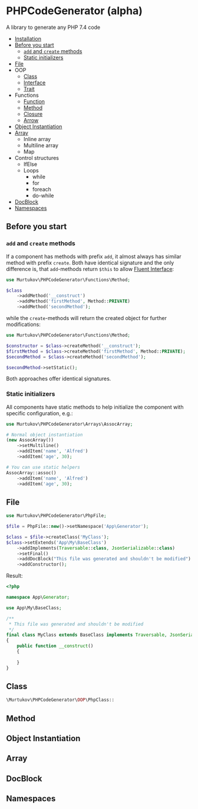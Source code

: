 # PHPCodeGenerator (alpha)
A library to generate any PHP 7.4 code

- [Installation](#installation)
- [Before you start](#before-you-start)
    - [`add` and `create` methods](#add-and-create-methods)
    - [Static initializers]()
- [File](#file)
- OOP
    - [Class](#class)
    - [Interface](#interface)
    - [Trait](#trait)
- Functions
    - [Function](#function)
    - [Method](#method)
    - [Closure](#closure)
    - [Arrow](#arrow)
- [Object Instantiation](#object-instantiation)
- [Array](#array)
    - Inline array
    - Multiline array
    - Map
- Control structures
    - IfElse
    - Loops
        - while
        - for
        - foreach
        - do-while
- [DocBlock](#docblock)
- [Namespaces](#namespaces)

## Before you start

### `add` and `create` methods
If a component has methods with prefix `add`, it almost always has similar method with prefix `create`.
Both have identical signature and the only difference is, that `add`-methods return `$this` to allow 
[Fluent Interface](#https://en.wikipedia.org/wiki/Fluent_interface):

```php
use Murtukov\PHPCodeGenerator\Functions\Method;

$class
    ->addMethod('__construct')
    ->addMethod('firstMethod', Method::PRIVATE)
    ->addMethod('secondMethod');
```  
while the `create`-methods will return the created object for further modifications:
```php
use Murtukov\PHPCodeGenerator\Functions\Method;

$constructor = $class->createMethod('__construct');
$firstMethod = $class->createMethod('firstMethod', Method::PRIVATE);
$secondMethod = $class->createMethod('secondMethod');

$secondMethod->setStatic();
```

Both approaches offer identical signatures.

### Static initializers
All components have static methods to help initialize the component with specific configuration, e.g.:
```php
use Murtukov\PHPCodeGenerator\Arrays\AssocArray;

# Normal object instantiation
(new AssocArray())
    ->setMultiline()
    ->addItem('name', 'Alfred')
    ->addItem('age', 30);

# You can use static helpers
AssocArray::assoc()
    ->addItem('name', 'Alfred')
    ->addItem('age', 30);
```

## File
```php
use Murtukov\PHPCodeGenerator\PhpFile;

$file = PhpFile::new()->setNamespace('App\Generator');

$class = $file->createClass('MyClass');
$class->setExtends('App\My\BaseClass')
    ->addImplements(Traversable::class, JsonSerializable::class)
    ->setFinal()
    ->addDocBlock("This file was generated and shouldn't be modified")
    ->addConstructor();
```
Result:
```php
<?php

namespace App\Generator;

use App\My\BaseClass;

/**
 * This file was generated and shouldn't be modified
 */
final class MyClass extends BaseClass implements Traversable, JsonSerializable
{
    public function __construct()
    {
    
    }
}
```
## Class
```php
\Murtukov\PHPCodeGenerator\OOP\PhpClass::
```

## Method

## Object Instantiation

## Array

## DocBlock

## Namespaces

